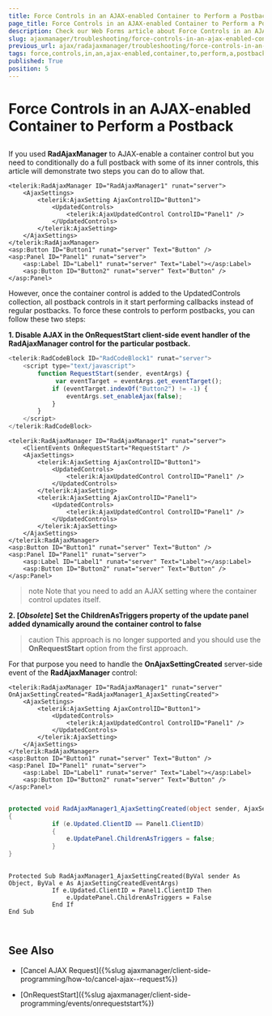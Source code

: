 ```yaml
---
title: Force Controls in an AJAX-enabled Container to Perform a Postback
page_title: Force Controls in an AJAX-enabled Container to Perform a Postback
description: Check our Web Forms article about Force Controls in an AJAX-enabled Container to Perform a Postback.
slug: ajaxmanager/troubleshooting/force-controls-in-an-ajax-enabled-container-to-perform-a-postback
previous_url: ajax/radajaxmanager/troubleshooting/force-controls-in-an-ajax-enabled-container-to-perform-a-postback
tags: force,controls,in,an,ajax-enabled,container,to,perform,a,postback
published: True
position: 5
---
```


# Force Controls in an AJAX-enabled Container to Perform a Postback



## 

If you used **RadAjaxManager** to AJAX-enable a container control but you need to conditionally do a full postback with some of its inner controls, this article will demonstrate two steps you can do to allow that.

````ASP.NET
<telerik:RadAjaxManager ID="RadAjaxManager1" runat="server">
	<AjaxSettings>
	    <telerik:AjaxSetting AjaxControlID="Button1">
	        <UpdatedControls>
	            <telerik:AjaxUpdatedControl ControlID="Panel1" />
	        </UpdatedControls>
	    </telerik:AjaxSetting>
	</AjaxSettings>
</telerik:RadAjaxManager>
<asp:Button ID="Button1" runat="server" Text="Button" />
<asp:Panel ID="Panel1" runat="server">
	<asp:Label ID="Label1" runat="server" Text="Label"></asp:Label>
	<asp:Button ID="Button2" runat="server" Text="Button" />
</asp:Panel>
````



However, once the container control is added to the UpdatedControls collection, all postback controls in it start performing callbacks instead of regular postbacks. To force these controls to perform postbacks, you can follow these two steps:

**1. Disable AJAX in the OnRequestStart client-side event handler of the RadAjaxManager control for the particular postback.**



````JavaScript
<telerik:RadCodeBlock ID="RadCodeBlock1" runat="server">
	<script type="text/javascript">
	    function RequestStart(sender, eventArgs) {
	         var eventTarget = eventArgs.get_eventTarget();
	        if (eventTarget.indexOf("Button2") != -1) {
	            eventArgs.set_enableAjax(false);
	        }
	    }
	</script>
</telerik:RadCodeBlock>
````



````ASP.NET
<telerik:RadAjaxManager ID="RadAjaxManager1" runat="server">
	<ClientEvents OnRequestStart="RequestStart" />
	<AjaxSettings>
	    <telerik:AjaxSetting AjaxControlID="Button1">
	        <UpdatedControls>
	            <telerik:AjaxUpdatedControl ControlID="Panel1" />
	        </UpdatedControls>
	    </telerik:AjaxSetting>
	    <telerik:AjaxSetting AjaxControlID="Panel1">
	        <UpdatedControls>
	            <telerik:AjaxUpdatedControl ControlID="Panel1" />
	        </UpdatedControls>
	    </telerik:AjaxSetting>
	</AjaxSettings>
</telerik:RadAjaxManager>
<asp:Button ID="Button1" runat="server" Text="Button" />
<asp:Panel ID="Panel1" runat="server">
	<asp:Label ID="Label1" runat="server" Text="Label"></asp:Label>
	<asp:Button ID="Button2" runat="server" Text="Button" />
</asp:Panel>
````









>note Note that you need to add an AJAX setting where the container control updates itself.
>


**2. [*Оbsolete*] Set the ChildrenAsTriggers property of the update panel added dynamically around the container control to false**

>caution This approach is no longer supported and you should use the **OnRequestStart** option from the first approach.
>

For that purpose you need to handle the **OnAjaxSettingCreated** server-side event of the **RadAjaxManager** control:



````ASP.NET
<telerik:RadAjaxManager ID="RadAjaxManager1" runat="server" OnAjaxSettingCreated="RadAjaxManager1_AjaxSettingCreated">
	<AjaxSettings>
	    <telerik:AjaxSetting AjaxControlID="Button1">
	        <UpdatedControls>
	            <telerik:AjaxUpdatedControl ControlID="Panel1" />
	        </UpdatedControls>
	    </telerik:AjaxSetting>
	</AjaxSettings>
</telerik:RadAjaxManager>
<asp:Button ID="Button1" runat="server" Text="Button" />
<asp:Panel ID="Panel1" runat="server">
	<asp:Label ID="Label1" runat="server" Text="Label"></asp:Label>
	<asp:Button ID="Button2" runat="server" Text="Button" />
</asp:Panel>
````
````C#
	     
protected void RadAjaxManager1_AjaxSettingCreated(object sender, AjaxSettingCreatedEventArgs e)
{   
	        if (e.Updated.ClientID == Panel1.ClientID)   
	        {       
	            e.UpdatePanel.ChildrenAsTriggers = false;   
	        }
}
				
````
````VB
Protected Sub RadAjaxManager1_AjaxSettingCreated(ByVal sender As Object, ByVal e As AjaxSettingCreatedEventArgs)
	        If e.Updated.ClientID = Panel1.ClientID Then
	            e.UpdatePanel.ChildrenAsTriggers = False
	        End If
End Sub
	
	
````


## See Also

 * [Cancel AJAX  Request]({%slug ajaxmanager/client-side-programming/how-to/cancel-ajax--request%})

 * [OnRequestStart]({%slug ajaxmanager/client-side-programming/events/onrequeststart%})
